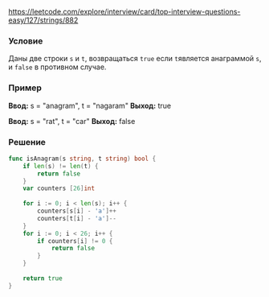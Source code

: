 
https://leetcode.com/explore/interview/card/top-interview-questions-easy/127/strings/882
### Условие
Даны две строки `s` и `t`, возвращаться `true` если `t`является анаграммой ​ `s`, и `false` в противном случае.
### Пример

**Ввод:** s = "anagram", t = "nagaram"
**Выход:** true

**Ввод:** s = "rat", t = "car"
**Выход:** false
### Решение

```go
func isAnagram(s string, t string) bool {
    if len(s) != len(t) {
        return false
    }
    var counters [26]int
    
    for i := 0; i < len(s); i++ {
        counters[s[i] - 'a']++
        counters[t[i] - 'a']--
    }
    for i := 0; i < 26; i++ {
        if counters[i] != 0 {
            return false
        }
    }
    
    return true
}
```


